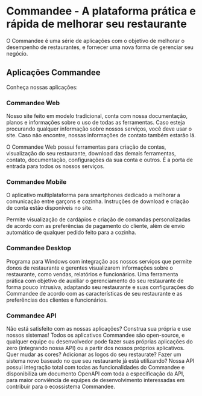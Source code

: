 # Commandee - A plataforma prática e rápida de melhorar seu restaurante
O Commandee é uma série de aplicações com o objetivo de melhorar o desempenho de restaurantes, e fornecer uma nova forma de gerenciar seu negócio.

## Aplicações Commandee
Conheça nossas aplicações:

### Commandee Web
Nosso site feito em modelo tradicional, conta com nossa documentação, planos e informações sobre o uso de todas as ferramentas.
Caso esteja procurando qualquer informação sobre nossos serviços, você deve usar o site. Caso não encontre, nossas informações de contato também estarão lá.

O Commandee Web possui ferramentas para criação de contas, visualização do seu restaurante, download das demais ferramentas, contato, documentação, configurações da sua conta e outros. É a porta de entrada para todos os nossos serviços.


### Commandee Mobile
O aplicativo multiplataforma para smartphones dedicado a melhorar a comunicação entre garçons e cozinha.
Instruções de download e criação de conta estão disponíveis no site.

Permite visualização de cardápios e criação de comandas personalizadas de acordo com as preferências de pagamento do cliente, além de envio automático de qualquer pedido feito para a cozinha.


### Commandee Desktop
Programa para Windows com integração aos nossos serviços que permite donos de restaurante e gerentes visualizarem informações sobre o restaurante, como vendas, relatórios e funcionários.
Uma ferramenta prática com objetivo de auxiliar o gerenciamento do seu restaurante de forma pouco intrusiva, adaptando seu restaurante e suas configurações do Commandee de acordo com as características de seu restaurante e as preferências dos clientes e funcionários.


### Commandee API
Não está satisfeito com as nossas aplicações? Construa sua própria e use nossos sistemas!
Todos os aplicativos Commandee são open-source, e qualquer equipe ou desenvolvedor pode fazer suas próprias aplicações do zero (integrando nossa API) ou a partir dos nossos próprios aplicativos. Quer mudar as cores? Adicionar as logos do seu restaurate? Fazer um sistema novo baseado no que seu restaurante já está utilizando? Nossa API possui integração total com todas as funcionalidades do Commandee e disponibiliza um documento OpenAPI com toda a especificação da API, para maior conviência de equipes de desenvolvimento interessadas em contribuir para o ecossistema Commandee.
